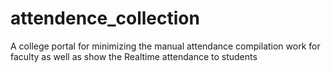 # attendence_collection
A college portal for minimizing the manual attendance compilation work for faculty as well as show the Realtime attendance to students
